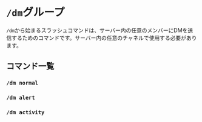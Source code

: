 # `/dm`グループ

`/dm`から始まるスラッシュコマンドは、サーバー内の任意のメンバーにDMを送信するためのコマンドです。サーバー内の任意のチャネルで使用する必要があります。

## コマンド一覧
### `/dm normal`
### `/dm alert`
### `/dm activity`
